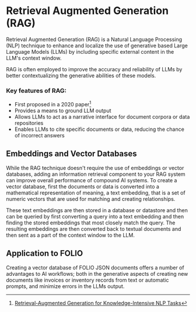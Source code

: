 # Retrieval Augmented Generation (RAG)
Retrieval Augmented Generation (RAG) is a Natural Language Processing (NLP) 
technique to enhance and localize the use of generative based Large Language 
Models (LLMs) by including specific external content in the LLM's context window. 

RAG is often employed to improve the accuracy and reliability of LLMs by 
better contextualizing the generative abilities of these models.

### Key features of RAG:
- First proposed in a 2020 paper[^RAG_NLP]
- Provides a means to ground LLM output
- Allows LLMs to act as a narrative interface for document corpora or data repositories
- Enables LLMs to cite specific documents or data, reducing the chance of incorrect answers

## Embeddings and Vector Databases
While the RAG technique doesn't require the use of embeddings or vector databases,
adding an information retrieval component to your RAG system can improve overall
performance of compound AI systems. To create a vector database, first the documents
or data is converted into a mathematical representation of meaning, a text embedding,
that is a set of numeric vectors that are used for matching and creating relationships.

These text embeddings are then stored in a database or datastore and then can be queried
by first converting a query into a text embedding and then finding the stored embeddings
that most closely match the query. The resulting embeddings are then converted back to
textual documents and then sent as a part of the context window to the LLM.

## Application to FOLIO
Creating a vector database of FOLIO JSON documents offers a number of advantages to 
AI workflows; both in the generative aspects of creating new documents
like invoices or inventory records from text or automatic prompts, and
minimize errors in the LLMs output. 


[^RAG_NLP]: [Retrieval-Augmented Generation for Knowledge-Intensive NLP Tasks](https://arxiv.org/abs/2005.11401)
[^GUIDE_RAG]: [A Simple Guide To Retrieval Augmented Generation Language Models](https://www.smashingmagazine.com/2024/01/guide-retrieval-augmented-generation-language-models/)
